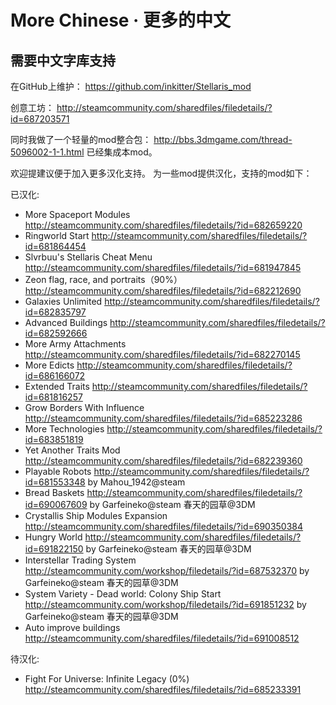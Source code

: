# More Chinese · 更多的中文
## 需要中文字库支持

在GitHub上维护： https://github.com/inkitter/Stellaris_mod

创意工坊： http://steamcommunity.com/sharedfiles/filedetails/?id=687203571

同时我做了一个轻量的mod整合包： http://bbs.3dmgame.com/thread-5096002-1-1.html 已经集成本mod。

欢迎提建议便于加入更多汉化支持。
为一些mod提供汉化，支持的mod如下：


已汉化:

 * More Spaceport Modules http://steamcommunity.com/sharedfiles/filedetails/?id=682659220
 * Ringworld Start http://steamcommunity.com/sharedfiles/filedetails/?id=681864454
 * Slvrbuu's Stellaris Cheat Menu http://steamcommunity.com/sharedfiles/filedetails/?id=681947845
 * Zeon flag, race, and portraits（90%） http://steamcommunity.com/sharedfiles/filedetails/?id=682212690
 * Galaxies Unlimited http://steamcommunity.com/sharedfiles/filedetails/?id=682835797
 * Advanced Buildings http://steamcommunity.com/sharedfiles/filedetails/?id=682592666
 * More Army Attachments http://steamcommunity.com/sharedfiles/filedetails/?id=682270145
 * More Edicts http://steamcommunity.com/sharedfiles/filedetails/?id=686166072
 * Extended Traits http://steamcommunity.com/sharedfiles/filedetails/?id=681816257
 * Grow Borders With Influence http://steamcommunity.com/sharedfiles/filedetails/?id=685223286
 * More Technologies http://steamcommunity.com/sharedfiles/filedetails/?id=683851819
 * Yet Another Traits Mod http://steamcommunity.com/sharedfiles/filedetails/?id=682239360
 * Playable Robots http://steamcommunity.com/sharedfiles/filedetails/?id=681553348 by Mahou_1942@steam
 * Bread Baskets http://steamcommunity.com/sharedfiles/filedetails/?id=690067609 by Garfeineko@steam 春天的园草@3DM
 * Crystallis Ship Modules Expansion http://steamcommunity.com/sharedfiles/filedetails/?id=690350384
 * Hungry World http://steamcommunity.com/sharedfiles/filedetails/?id=691822150 by Garfeineko@steam 春天的园草@3DM
 * Interstellar Trading System http://steamcommunity.com/workshop/filedetails/?id=687532370 by Garfeineko@steam 春天的园草@3DM
 * System Variety - Dead world: Colony Ship Start http://steamcommunity.com/workshop/filedetails/?id=691851232 by Garfeineko@steam 春天的园草@3DM
 * Auto improve buildings http://steamcommunity.com/sharedfiles/filedetails/?id=691008512

待汉化:
 * Fight For Universe: Infinite Legacy (0%) http://steamcommunity.com/sharedfiles/filedetails/?id=685233391
